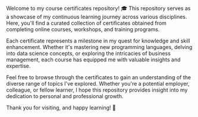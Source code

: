 Welcome to my course certificates repository! 🎓 This repository serves as a showcase of my continuous learning journey across various disciplines. Here, you'll find a curated collection of certificates obtained from completing online courses, workshops, and training programs.

Each certificate represents a milestone in my quest for knowledge and skill enhancement. Whether it's mastering new programming languages, delving into data science concepts, or exploring the intricacies of business management, each course has equipped me with valuable insights and expertise.

Feel free to browse through the certificates to gain an understanding of the diverse range of topics I've explored. Whether you're a potential employer, colleague, or fellow learner, I hope this repository provides insight into my dedication to personal and professional growth.

Thank you for visiting, and happy learning! 🚀

